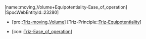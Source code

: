 ﻿---
type: TrizContradiction
aliases:
- moving_Volume+Equipotentiality-Ease_of_operation
license: CC BY-SA 4.0
copyright: https://github.com/SpocWeb
IsDeleted: false
IsReadOnly: false
Confidential: public
tags: 
- Triz/Contradiction
---
[name::moving_Volume+Equipotentiality-Ease_of_operation]
[SpocWebEntityId::23280]
+ [pro::[Triz-moving_Volume](tech/Triz/Parameter/Triz-moving_Volume.md)]
[Triz-Principle::[Triz-Equipotentiality](tech/Triz/Principle/Triz-Equipotentiality.md)]
- [con::[Triz-Ease_of_operation](tech/Triz/Parameter/Triz-Ease_of_operation.md)]

